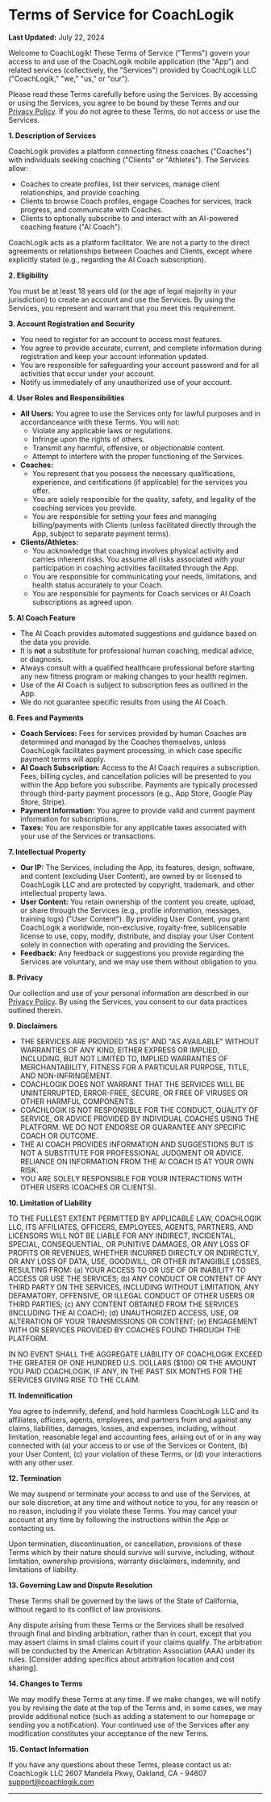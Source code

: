 # Terms of Service for CoachLogik

**Last Updated:** July 22, 2024

Welcome to CoachLogik! These Terms of Service ("Terms") govern your access to and use of the CoachLogik mobile application (the "App") and related services (collectively, the "Services") provided by CoachLogik LLC ("CoachLogik," "we," "us," or "our").

Please read these Terms carefully before using the Services. By accessing or using the Services, you agree to be bound by these Terms and our [Privacy Policy](PRIVACY_POLICY.md). If you do not agree to these Terms, do not access or use the Services.

**1. Description of Services**

CoachLogik provides a platform connecting fitness coaches ("Coaches") with individuals seeking coaching ("Clients" or "Athletes"). The Services allow:

- Coaches to create profiles, list their services, manage client relationships, and provide coaching.
- Clients to browse Coach profiles, engage Coaches for services, track progress, and communicate with Coaches.
- Clients to optionally subscribe to and interact with an AI-powered coaching feature ("AI Coach").

CoachLogik acts as a platform facilitator. We are not a party to the direct agreements or relationships between Coaches and Clients, except where explicitly stated (e.g., regarding the AI Coach subscription).

**2. Eligibility**

You must be at least 18 years old (or the age of legal majority in your jurisdiction) to create an account and use the Services. By using the Services, you represent and warrant that you meet this requirement.

**3. Account Registration and Security**

- You need to register for an account to access most features.
- You agree to provide accurate, current, and complete information during registration and keep your account information updated.
- You are responsible for safeguarding your account password and for all activities that occur under your account.
- Notify us immediately of any unauthorized use of your account.

**4. User Roles and Responsibilities**

- **All Users:** You agree to use the Services only for lawful purposes and in accordanceance with these Terms. You will not:
  - Violate any applicable laws or regulations.
  - Infringe upon the rights of others.
  - Transmit any harmful, offensive, or objectionable content.
  - Attempt to interfere with the proper functioning of the Services.
- **Coaches:**
  - You represent that you possess the necessary qualifications, experience, and certifications (if applicable) for the services you offer.
  - You are solely responsible for the quality, safety, and legality of the coaching services you provide.
  - You are responsible for setting your fees and managing billing/payments with Clients (unless facilitated directly through the App, subject to separate payment terms).
- **Clients/Athletes:**
  - You acknowledge that coaching involves physical activity and carries inherent risks. You assume all risks associated with your participation in coaching activities facilitated through the App.
  - You are responsible for communicating your needs, limitations, and health status accurately to your Coach.
  - You are responsible for payments for Coach services or AI Coach subscriptions as agreed upon.

**5. AI Coach Feature**

- The AI Coach provides automated suggestions and guidance based on the data you provide.
- It is **not** a substitute for professional human coaching, medical advice, or diagnosis.
- Always consult with a qualified healthcare professional before starting any new fitness program or making changes to your health regimen.
- Use of the AI Coach is subject to subscription fees as outlined in the App.
- We do not guarantee specific results from using the AI Coach.

**6. Fees and Payments**

- **Coach Services:** Fees for services provided by human Coaches are determined and managed by the Coaches themselves, unless CoachLogik facilitates payment processing, in which case specific payment terms will apply.
- **AI Coach Subscription:** Access to the AI Coach requires a subscription. Fees, billing cycles, and cancellation policies will be presented to you within the App before you subscribe. Payments are typically processed through third-party payment processors (e.g., App Store, Google Play Store, Stripe).
- **Payment Information:** You agree to provide valid and current payment information for subscriptions.
- **Taxes:** You are responsible for any applicable taxes associated with your use of the Services or transactions.

**7. Intellectual Property**

- **Our IP:** The Services, including the App, its features, design, software, and content (excluding User Content), are owned by or licensed to CoachLogik LLC and are protected by copyright, trademark, and other intellectual property laws.
- **User Content:** You retain ownership of the content you create, upload, or share through the Services (e.g., profile information, messages, training logs) ("User Content"). By providing User Content, you grant CoachLogik a worldwide, non-exclusive, royalty-free, sublicensable license to use, copy, modify, distribute, and display your User Content solely in connection with operating and providing the Services.
- **Feedback:** Any feedback or suggestions you provide regarding the Services are voluntary, and we may use them without obligation to you.

**8. Privacy**

Our collection and use of your personal information are described in our [Privacy Policy](PRIVACY_POLICY.md). By using the Services, you consent to our data practices outlined therein.

**9. Disclaimers**

- THE SERVICES ARE PROVIDED "AS IS" AND "AS AVAILABLE" WITHOUT WARRANTIES OF ANY KIND, EITHER EXPRESS OR IMPLIED, INCLUDING, BUT NOT LIMITED TO, IMPLIED WARRANTIES OF MERCHANTABILITY, FITNESS FOR A PARTICULAR PURPOSE, TITLE, AND NON-INFRINGEMENT.
- COACHLOGIK DOES NOT WARRANT THAT THE SERVICES WILL BE UNINTERRUPTED, ERROR-FREE, SECURE, OR FREE OF VIRUSES OR OTHER HARMFUL COMPONENTS.
- COACHLOGIK IS NOT RESPONSIBLE FOR THE CONDUCT, QUALITY OF SERVICE, OR ADVICE PROVIDED BY INDIVIDUAL COACHES USING THE PLATFORM. WE DO NOT ENDORSE OR GUARANTEE ANY SPECIFIC COACH OR OUTCOME.
- THE AI COACH PROVIDES INFORMATION AND SUGGESTIONS BUT IS NOT A SUBSTITUTE FOR PROFESSIONAL JUDGMENT OR ADVICE. RELIANCE ON INFORMATION FROM THE AI COACH IS AT YOUR OWN RISK.
- YOU ARE SOLELY RESPONSIBLE FOR YOUR INTERACTIONS WITH OTHER USERS (COACHES OR CLIENTS).

**10. Limitation of Liability**

TO THE FULLEST EXTENT PERMITTED BY APPLICABLE LAW, COACHLOGIK LLC, ITS AFFILIATES, OFFICERS, EMPLOYEES, AGENTS, PARTNERS, AND LICENSORS WILL NOT BE LIABLE FOR ANY INDIRECT, INCIDENTAL, SPECIAL, CONSEQUENTIAL, OR PUNITIVE DAMAGES, OR ANY LOSS OF PROFITS OR REVENUES, WHETHER INCURRED DIRECTLY OR INDIRECTLY, OR ANY LOSS OF DATA, USE, GOODWILL, OR OTHER INTANGIBLE LOSSES, RESULTING FROM:
(a) YOUR ACCESS TO OR USE OF OR INABILITY TO ACCESS OR USE THE SERVICES;
(b) ANY CONDUCT OR CONTENT OF ANY THIRD PARTY ON THE SERVICES, INCLUDING WITHOUT LIMITATION, ANY DEFAMATORY, OFFENSIVE, OR ILLEGAL CONDUCT OF OTHER USERS OR THIRD PARTIES;
(c) ANY CONTENT OBTAINED FROM THE SERVICES (INCLUDING THE AI COACH);
(d) UNAUTHORIZED ACCESS, USE, OR ALTERATION OF YOUR TRANSMISSIONS OR CONTENT;
(e) ENGAGEMENT WITH OR SERVICES PROVIDED BY COACHES FOUND THROUGH THE PLATFORM.

IN NO EVENT SHALL THE AGGREGATE LIABILITY OF COACHLOGIK EXCEED THE GREATER OF ONE HUNDRED U.S. DOLLARS ($100) OR THE AMOUNT YOU PAID COACHLOGIK, IF ANY, IN THE PAST SIX MONTHS FOR THE SERVICES GIVING RISE TO THE CLAIM.

**11. Indemnification**

You agree to indemnify, defend, and hold harmless CoachLogik LLC and its affiliates, officers, agents, employees, and partners from and against any claims, liabilities, damages, losses, and expenses, including, without limitation, reasonable legal and accounting fees, arising out of or in any way connected with (a) your access to or use of the Services or Content, (b) your User Content, (c) your violation of these Terms, or (d) your interactions with any other user.

**12. Termination**

We may suspend or terminate your access to and use of the Services, at our sole discretion, at any time and without notice to you, for any reason or no reason, including if you violate these Terms. You may cancel your account at any time by following the instructions within the App or contacting us.

Upon termination, discontinuation, or cancellation, provisions of these Terms which by their nature should survive will survive, including, without limitation, ownership provisions, warranty disclaimers, indemnity, and limitations of liability.

**13. Governing Law and Dispute Resolution**

These Terms shall be governed by the laws of the State of California, without regard to its conflict of law provisions.

Any dispute arising from these Terms or the Services shall be resolved through final and binding arbitration, rather than in court, except that you may assert claims in small claims court if your claims qualify. The arbitration will be conducted by the American Arbitration Association (AAA) under its rules. [Consider adding specifics about arbitration location and cost sharing].

**14. Changes to Terms**

We may modify these Terms at any time. If we make changes, we will notify you by revising the date at the top of the Terms and, in some cases, we may provide additional notice (such as adding a statement to our homepage or sending you a notification). Your continued use of the Services after any modification constitutes your acceptance of the new Terms.

**15. Contact Information**

If you have any questions about these Terms, please contact us at:
CoachLogik LLC
2607 Mandela Pkwy,
Oakland, CA - 94607
support@coachlogik.com

---
